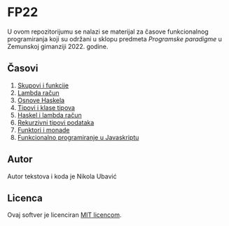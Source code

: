 # FP22

U ovom repozitorijumu se nalazi se materijal za časove funkcionalnog programiranja koji su održani u sklopu predmeta *Programske paradigme* u Zemunskoj gimanziji 2022. godine.

## Časovi

 1. [Skupovi i funkcije](./01_skupovi_i_funkcije/)
 2. [Lambda račun](./02_lambda_racun/)
 3. [Osnove Haskela](./03_osnove_haskela/)
 4. [Tipovi i klase tipova](./04_tipovi_i_klase_tipova/)
 5. [Haskel i lambda račun](./05_haksel_i_lambda_racun/)
 6. [Rekurzivni tipovi podataka](./06_rekurzivni_tipovi_podataka/)
 7. [Funktori i monade](./07_funktori_i_monade/)
 8. [Funkcionalno programiranje u Javaskriptu](./08_js/)


## Autor

Autor tekstova i koda je Nikola Ubavić

## Licenca

Ovaj softver je licenciran [MIT licencom](/.LICENSE).
